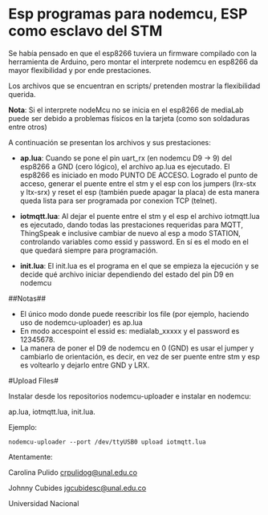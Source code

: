 # Esp programas para nodemcu, ESP como esclavo del STM #

Se había pensado en que el esp8266 tuviera un firmware compilado con la herramienta de Arduino,
pero montar el interprete nodemcu en esp8266 da mayor flexibilidad y por ende prestaciones.

Los archivos que se encuentran en scripts/ pretenden mostrar la flexibilidad querida.

**Nota**: Si el interprete nodeMcu no se inicia en el esp8266 de mediaLab puede ser debido
a problemas físicos en la tarjeta (como son soldaduras entre otros)

A continuación se presentan los archivos y sus prestaciones:

* **ap.lua**: Cuando se pone el pin uart_rx (en nodemcu D9 -> 9) del esp8266 a GND (cero lógico), el
archivo ap.lua es ejecutado. El esp8266 es iniciado en modo PUNTO DE ACCESO. Logrado el punto de acceso,
generar el puente entre el stm y el esp con los jumpers (lrx-stx y ltx-srx) y reset el esp (también puede
apagar la placa) de esta manera queda lista para ser programada por conexion TCP (telnet).

* **iotmqtt.lua**: Al dejar el puente entre el stm y el esp el archivo iotmqtt.lua es ejecutado, dando todas
las prestaciones requeridas para MQTT, ThingSpeak e inclusive cambiar de nuevo al esp a modo STATION,
controlando variables como essid y password. En sí es el modo en el que quedará siempre para programación.

* **init.lua**: El init.lua es el programa en el que se empieza la ejecución y se decide qué archivo
iniciar dependiendo del estado del pin D9 en nodemcu 

##Notas##

* El único modo donde puede reescribir los file (por ejemplo, haciendo uso de nodemcu-uploader) es ap.lua
* En modo accespoint el essid es: medialab_xxxxx y el password es 12345678.
* La manera de poner el D9 de nodemcu en 0 (GND) es usar el jumper y cambiarlo de orientación, es decir,
en vez de ser puente entre stm y esp es voltearlo y dejarlo entre GND y LRX. 

#Upload Files#

Instalar desde los repositorios nodemcu-uploader e instalar en nodemcu:

ap.lua, iotmqtt.lua, init.lua.

Ejemplo:

```
nodemcu-uploader --port /dev/ttyUSB0 upload iotmqtt.lua
```

Atentamente:

Carolina Pulido crpulidog@unal.edu.co

Johnny Cubides  jgcubidesc@unal.edu.co

Universidad Nacional

